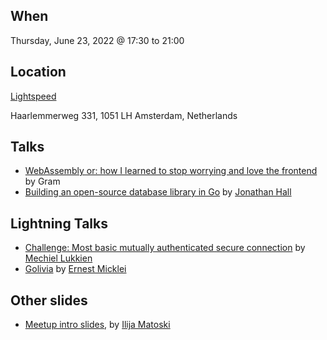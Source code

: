 When
----
Thursday, June 23, 2022 @ 17:30 to 21:00

Location
--------
[Lightspeed](https://www.lightspeedhq.com)

Haarlemmerweg 331, 
1051 LH Amsterdam, Netherlands

Talks
-----

- [WebAssembly or: how I learned to stop worrying and love the frontend](https://github.com/orsinium-labs/golang-wasm) by Gram
- [Building an open-source database library in Go](kivik.pdf) by [Jonathan Hall](https://github.com/flimzy)

Lightning Talks
--------------
- [Challenge: Most basic mutually authenticated secure connection](https://github.com/mjl-/basicmtls) by [Mechiel Lukkien](https://github.com/mjl-)
- [Golivia](golivia-chapter1-june23.pdf) by [Ernest Micklei](https://github.com/emicklei)

Other slides
------------
* [Meetup intro slides](intro-slides.pdf), by [Ilija Matoski](https://github.com/ilijamt)
